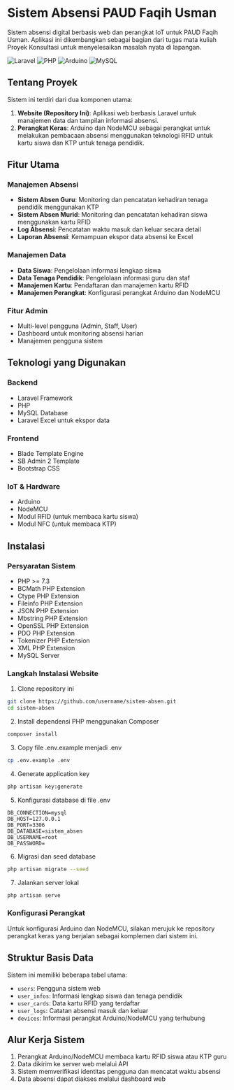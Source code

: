 # Sistem Absensi PAUD Faqih Usman

Sistem absensi digital berbasis web dan perangkat IoT untuk PAUD Faqih Usman. Aplikasi ini dikembangkan sebagai bagian dari tugas mata kuliah Proyek Konsultasi untuk menyelesaikan masalah nyata di lapangan.

![Laravel](https://img.shields.io/badge/Laravel-FF2D20?style=for-the-badge&logo=laravel&logoColor=white)
![PHP](https://img.shields.io/badge/PHP-777BB4?style=for-the-badge&logo=php&logoColor=white)
![Arduino](https://img.shields.io/badge/Arduino-00979D?style=for-the-badge&logo=Arduino&logoColor=white)
![MySQL](https://img.shields.io/badge/MySQL-005C84?style=for-the-badge&logo=mysql&logoColor=white)

## Tentang Proyek

Sistem ini terdiri dari dua komponen utama:

1. **Website (Repository Ini)**: Aplikasi web berbasis Laravel untuk manajemen data dan tampilan informasi absensi.
2. **Perangkat Keras**: Arduino dan NodeMCU sebagai perangkat untuk melakukan pembacaan absensi menggunakan teknologi RFID untuk kartu siswa dan KTP untuk tenaga pendidik.

## Fitur Utama

### Manajemen Absensi
- **Sistem Absen Guru**: Monitoring dan pencatatan kehadiran tenaga pendidik menggunakan KTP
- **Sistem Absen Murid**: Monitoring dan pencatatan kehadiran siswa menggunakan kartu RFID
- **Log Absensi**: Pencatatan waktu masuk dan keluar secara detail
- **Laporan Absensi**: Kemampuan ekspor data absensi ke Excel

### Manajemen Data
- **Data Siswa**: Pengelolaan informasi lengkap siswa 
- **Data Tenaga Pendidik**: Pengelolaan informasi guru dan staf
- **Manajemen Kartu**: Pendaftaran dan manajemen kartu RFID
- **Manajemen Perangkat**: Konfigurasi perangkat Arduino dan NodeMCU

### Fitur Admin
- Multi-level pengguna (Admin, Staff, User)
- Dashboard untuk monitoring absensi harian
- Manajemen pengguna sistem

## Teknologi yang Digunakan

### Backend
- Laravel Framework
- PHP
- MySQL Database
- Laravel Excel untuk ekspor data

### Frontend
- Blade Template Engine
- SB Admin 2 Template
- Bootstrap CSS

### IoT & Hardware
- Arduino
- NodeMCU
- Modul RFID (untuk membaca kartu siswa)
- Modul NFC (untuk membaca KTP)

## Instalasi

### Persyaratan Sistem
- PHP >= 7.3
- BCMath PHP Extension
- Ctype PHP Extension
- Fileinfo PHP Extension
- JSON PHP Extension
- Mbstring PHP Extension
- OpenSSL PHP Extension
- PDO PHP Extension
- Tokenizer PHP Extension
- XML PHP Extension
- MySQL Server

### Langkah Instalasi Website

1. Clone repository ini
```bash
git clone https://github.com/username/sistem-absen.git
cd sistem-absen
```

2. Install dependensi PHP menggunakan Composer
```bash
composer install
```

3. Copy file .env.example menjadi .env
```bash
cp .env.example .env
```

4. Generate application key
```bash
php artisan key:generate
```

5. Konfigurasi database di file .env
```
DB_CONNECTION=mysql
DB_HOST=127.0.0.1
DB_PORT=3306
DB_DATABASE=sistem_absen
DB_USERNAME=root
DB_PASSWORD=
```

6. Migrasi dan seed database
```bash
php artisan migrate --seed
```

7. Jalankan server lokal
```bash
php artisan serve
```

### Konfigurasi Perangkat

Untuk konfigurasi Arduino dan NodeMCU, silakan merujuk ke repository perangkat keras yang berjalan sebagai komplemen dari sistem ini.

## Struktur Basis Data

Sistem ini memiliki beberapa tabel utama:
- `users`: Pengguna sistem web
- `user_infos`: Informasi lengkap siswa dan tenaga pendidik
- `user_cards`: Data kartu RFID yang terdaftar
- `user_logs`: Catatan absensi masuk dan keluar
- `devices`: Informasi perangkat Arduino/NodeMCU yang terhubung

## Alur Kerja Sistem

1. Perangkat Arduino/NodeMCU membaca kartu RFID siswa atau KTP guru
2. Data dikirim ke server web melalui API
3. Sistem memverifikasi identitas pengguna dan mencatat waktu absensi
4. Data absensi dapat diakses melalui dashboard web
